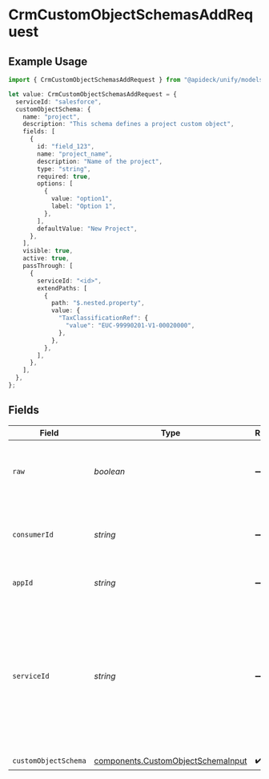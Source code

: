 # CrmCustomObjectSchemasAddRequest

## Example Usage

```typescript
import { CrmCustomObjectSchemasAddRequest } from "@apideck/unify/models/operations";

let value: CrmCustomObjectSchemasAddRequest = {
  serviceId: "salesforce",
  customObjectSchema: {
    name: "project",
    description: "This schema defines a project custom object",
    fields: [
      {
        id: "field_123",
        name: "project_name",
        description: "Name of the project",
        type: "string",
        required: true,
        options: [
          {
            value: "option1",
            label: "Option 1",
          },
        ],
        defaultValue: "New Project",
      },
    ],
    visible: true,
    active: true,
    passThrough: [
      {
        serviceId: "<id>",
        extendPaths: [
          {
            path: "$.nested.property",
            value: {
              "TaxClassificationRef": {
                "value": "EUC-99990201-V1-00020000",
              },
            },
          },
        ],
      },
    ],
  },
};
```

## Fields

| Field                                                                                                                                         | Type                                                                                                                                          | Required                                                                                                                                      | Description                                                                                                                                   | Example                                                                                                                                       |
| --------------------------------------------------------------------------------------------------------------------------------------------- | --------------------------------------------------------------------------------------------------------------------------------------------- | --------------------------------------------------------------------------------------------------------------------------------------------- | --------------------------------------------------------------------------------------------------------------------------------------------- | --------------------------------------------------------------------------------------------------------------------------------------------- |
| `raw`                                                                                                                                         | *boolean*                                                                                                                                     | :heavy_minus_sign:                                                                                                                            | Include raw response. Mostly used for debugging purposes                                                                                      |                                                                                                                                               |
| `consumerId`                                                                                                                                  | *string*                                                                                                                                      | :heavy_minus_sign:                                                                                                                            | ID of the consumer which you want to get or push data from                                                                                    | test-consumer                                                                                                                                 |
| `appId`                                                                                                                                       | *string*                                                                                                                                      | :heavy_minus_sign:                                                                                                                            | The ID of your Unify application                                                                                                              | dSBdXd2H6Mqwfg0atXHXYcysLJE9qyn1VwBtXHX                                                                                                       |
| `serviceId`                                                                                                                                   | *string*                                                                                                                                      | :heavy_minus_sign:                                                                                                                            | Provide the service id you want to call (e.g., pipedrive). Only needed when a consumer has activated multiple integrations for a Unified API. | salesforce                                                                                                                                    |
| `customObjectSchema`                                                                                                                          | [components.CustomObjectSchemaInput](../../models/components/customobjectschemainput.md)                                                      | :heavy_check_mark:                                                                                                                            | N/A                                                                                                                                           |                                                                                                                                               |